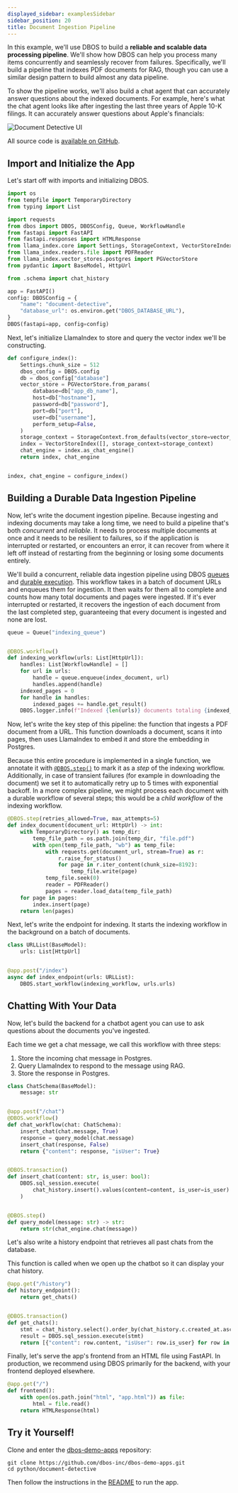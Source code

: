 ```yaml
---
displayed_sidebar: examplesSidebar
sidebar_position: 20
title: Document Ingestion Pipeline
---
```


In this example, we'll use DBOS to build a **reliable and scalable data processing pipeline**.
We'll show how DBOS can help you process many items concurrently and seamlessly recover from failures.
Specifically, we'll build a pipeline that indexes PDF documents for RAG, though you can use a similar design pattern to build almost any data pipeline.

To show the pipeline works, we'll also build a chat agent that can accurately answer questions about the indexed documents.
For example, here's what the chat agent looks like after ingesting the last three years of Apple 10-K filings.
It can accurately answer questions about Apple's financials:

![Document Detective UI](./assets/document_detective.png)

All source code is [available on GitHub](https://github.com/dbos-inc/dbos-demo-apps/tree/main/python/document-detective).

## Import and Initialize the App

Let's start off with imports and initializing DBOS.

```python
import os
from tempfile import TemporaryDirectory
from typing import List

import requests
from dbos import DBOS, DBOSConfig, Queue, WorkflowHandle
from fastapi import FastAPI
from fastapi.responses import HTMLResponse
from llama_index.core import Settings, StorageContext, VectorStoreIndex
from llama_index.readers.file import PDFReader
from llama_index.vector_stores.postgres import PGVectorStore
from pydantic import BaseModel, HttpUrl

from .schema import chat_history

app = FastAPI()
config: DBOSConfig = {
    "name": "document-detective",
    "database_url": os.environ.get("DBOS_DATABASE_URL"),
}
DBOS(fastapi=app, config=config)
```

Next, let's initialize LlamaIndex to store and query the vector index we'll be constructing.

```python
def configure_index():
    Settings.chunk_size = 512
    dbos_config = DBOS.config
    db = dbos_config["database"]
    vector_store = PGVectorStore.from_params(
        database=db["app_db_name"],
        host=db["hostname"],
        password=db["password"],
        port=db["port"],
        user=db["username"],
        perform_setup=False,
    )
    storage_context = StorageContext.from_defaults(vector_store=vector_store)
    index = VectorStoreIndex([], storage_context=storage_context)
    chat_engine = index.as_chat_engine()
    return index, chat_engine


index, chat_engine = configure_index()
```

## Building a Durable Data Ingestion Pipeline

Now, let's write the document ingestion pipeline.
Because ingesting and indexing documents may take a long time, we need to build a pipeline that's both _concurrent_ and _reliable_.
It needs to process multiple documents at once and it needs to be resilient to failures, so if the application is interrupted or restarted, or encounters an error, it can recover from where it left off instead of restarting from the beginning or losing some documents entirely.

We'll build a concurrent, reliable data ingestion pipeline using DBOS [queues](../tutorials/queue-tutorial.md) and [durable execution](../tutorials/workflow-tutorial.md).
This workflow takes in a batch of document URLs and enqueues them for ingestion.
It then waits for them all to complete and counts how many total documents and pages were ingested.
If it's ever interrupted or restarted, it recovers the ingestion of each document from the last completed step, guaranteeing that every document is ingested and none are lost.

```python
queue = Queue("indexing_queue")


@DBOS.workflow()
def indexing_workflow(urls: List[HttpUrl]):
    handles: List[WorkflowHandle] = []
    for url in urls:
        handle = queue.enqueue(index_document, url)
        handles.append(handle)
    indexed_pages = 0
    for handle in handles:
        indexed_pages += handle.get_result()
    DBOS.logger.info(f"Indexed {len(urls)} documents totaling {indexed_pages} pages")
```

Now, let's write the key step of this pipeline: the function that ingests a PDF document from a URL.
This function downloads a document, scans it into pages, then uses LlamaIndex to embed it and store the embedding in Postgres.

Because this entire procedure is implemented in a single function, we annotate it with [`@DBOS.step()`](../tutorials/step-tutorial.md) to mark it as a _step_ of the indexing workflow.
Additionally, in case of transient failures (for example in downloading the document) we set it to automatically retry up to 5 times with exponential backoff.
In a more complex pipeline, we might process each document with a durable workflow of several steps; this would be a _child workflow_ of the indexing workflow.

```python
@DBOS.step(retries_allowed=True, max_attempts=5)
def index_document(document_url: HttpUrl) -> int:
    with TemporaryDirectory() as temp_dir:
        temp_file_path = os.path.join(temp_dir, "file.pdf")
        with open(temp_file_path, "wb") as temp_file:
            with requests.get(document_url, stream=True) as r:
                r.raise_for_status()
                for page in r.iter_content(chunk_size=8192):
                    temp_file.write(page)
            temp_file.seek(0)
            reader = PDFReader()
            pages = reader.load_data(temp_file_path)
    for page in pages:
        index.insert(page)
    return len(pages)
```

Next, let's write the endpoint for indexing.
It starts the indexing workflow in the background on a batch of documents.

```python
class URLList(BaseModel):
    urls: List[HttpUrl]


@app.post("/index")
async def index_endpoint(urls: URLList):
    DBOS.start_workflow(indexing_workflow, urls.urls)
```

## Chatting With Your Data

Now, let's build the backend for a chatbot agent you can use to ask questions about the documents you've ingested.

Each time we get a chat message, we call this workflow with three steps:

1. Store the incoming chat message in Postgres.
2. Query LlamaIndex to respond to the message using RAG.
3. Store the response in Postgres.

```python
class ChatSchema(BaseModel):
    message: str


@app.post("/chat")
@DBOS.workflow()
def chat_workflow(chat: ChatSchema):
    insert_chat(chat.message, True)
    response = query_model(chat.message)
    insert_chat(response, False)
    return {"content": response, "isUser": True}


@DBOS.transaction()
def insert_chat(content: str, is_user: bool):
    DBOS.sql_session.execute(
        chat_history.insert().values(content=content, is_user=is_user)
    )


@DBOS.step()
def query_model(message: str) -> str:
    return str(chat_engine.chat(message))
```

Let's also write a history endpoint that retrieves all past chats from the database.

This function is called when we open up the chatbot so it can display your chat history.

```python
@app.get("/history")
def history_endpoint():
    return get_chats()


@DBOS.transaction()
def get_chats():
    stmt = chat_history.select().order_by(chat_history.c.created_at.asc())
    result = DBOS.sql_session.execute(stmt)
    return [{"content": row.content, "isUser": row.is_user} for row in result]
```

Finally, let's serve the app's frontend from an HTML file using FastAPI.
In production, we recommend using DBOS primarily for the backend, with your frontend deployed elsewhere.

```python
@app.get("/")
def frontend():
    with open(os.path.join("html", "app.html")) as file:
        html = file.read()
    return HTMLResponse(html)
```

## Try it Yourself!

Clone and enter the [dbos-demo-apps](https://github.com/dbos-inc/dbos-demo-apps) repository:

```shell
git clone https://github.com/dbos-inc/dbos-demo-apps.git
cd python/document-detective
```

Then follow the instructions in the [README](https://github.com/dbos-inc/dbos-demo-apps/tree/main/python/document-detective) to run the app.

